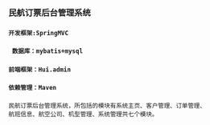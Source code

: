 ###  民航订票后台管理系统
#### `开发框架:SpringMVC`
#### ` 数据库：mybatis+mysql`
#### `前端框架：Hui.admin`
#### `依赖管理：Maven`
    民航订票后台管理系统，所包括的模块有系统主页、客户管理、订单管理、
    航班信息、航空公司、机型管理、系统管理共七个模块。

